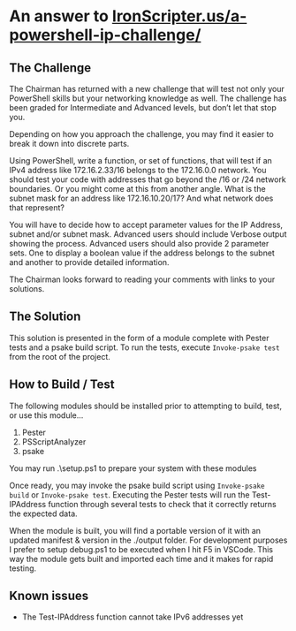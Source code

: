 # An answer to [IronScripter.us/a-powershell-ip-challenge/](https://ironscripter.us/a-powershell-ip-challenge/)

## The Challenge

The Chairman has returned with a new challenge that will test not only your PowerShell skills but your networking knowledge as well. The challenge has been graded for Intermediate and Advanced levels, but don’t let that stop you.

Depending on how you approach the challenge, you may find it easier to break it down into discrete parts.

Using PowerShell, write a function, or set of functions, that will test if an IPv4 address like 172.16.2.33/16 belongs to the 172.16.0.0 network. You should test your code with addresses that go beyond the /16 or /24 network boundaries. Or you might come at this from another angle. What is the subnet mask for an address like 172.16.10.20/17? And what network does that represent?

You will have to decide how to accept parameter values for the IP Address, subnet and/or subnet mask. Advanced users should include Verbose output showing the process. Advanced users should also provide 2 parameter sets. One to display a boolean value if the address belongs to the subnet and another to provide detailed information.

The Chairman looks forward to reading your comments with links to your solutions.

## The Solution

This solution is presented in the form of a module complete with Pester tests and a psake build script. To run the tests, execute `Invoke-psake test` from the root of the project.

## How to Build / Test

The following modules should be installed prior to attempting to build, test, or use this module...

1. Pester
2. PSScriptAnalyzer
3. psake

You may run .\setup.ps1 to prepare your system with these modules

Once ready, you may invoke the psake build script using `Invoke-psake build` or `Invoke-psake test`. Executing the Pester tests will run the Test-IPAddress function through several tests to check that it correctly returns the expected data.

When the module is built, you will find a portable version of it with an updated manifest & version in the ./output folder. For development purposes I prefer to setup debug.ps1 to be executed when I hit F5 in VSCode. This way the module gets built and imported each time and it makes for rapid testing.

## Known issues

- The Test-IPAddress function cannot take IPv6 addresses yet
